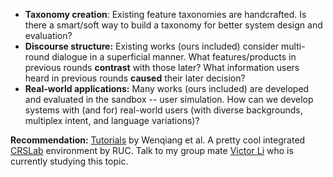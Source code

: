 - **Taxonomy creation**: Existing feature taxonomies are handcrafted. Is there a smart/soft way to build a taxonomy for better system design and evaluation?
- **Discourse structure:** Existing works (ours included) consider multi-round dialogue in a superficial manner. What features/products in previous rounds **contrast** with those later? What information users heard in previous rounds **caused** their later decision?
- **Real-world applications:** Many works (ours included) are developed and evaluated in the sandbox -- user simulation. How can we develop systems with (and for) real-world users (with diverse backgrounds, multiplex intent, and language variations)?

**Recommendation:** [Tutorials](http://staff.ustc.edu.cn/~hexn/slides/sigir20-tutorial-CRS-slides.pdf) by Wenqiang et al. A pretty cool integrated [CRSLab](https://github.com/RUCAIBox/CRSLab) environment by RUC. Talk to my group mate [Victor Li](https://lichuangnus.github.io/) who is currently studying this topic.
